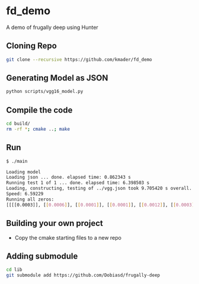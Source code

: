 # fd_demo
A demo of frugally deep using Hunter

## Cloning Repo
```bash
git clone --recursive https://github.com/kmader/fd_demo
```

## Generating Model as JSON

```bash
python scripts/vgg16_model.py
```

## Compile the code

```bash
cd build/
rm -rf *; cmake ..; make
```

## Run
```bash
$ ./main
```

```bash
Loading model
Loading json ... done. elapsed time: 0.862343 s
Running test 1 of 1 ... done. elapsed time: 6.398503 s
Loading, constructing, testing of ../vgg.json took 9.705420 s overall.
Speed: 6.59229
Running all zeros:
[[[[0.0003]], [[0.0006]], [[0.0001]], [[0.0001]], [[0.0012]], [[0.0003]],...
```


## Building your own project

- Copy the cmake starting files to a new repo

## Adding submodule

```bash
cd lib
git submodule add https://github.com/Dobiasd/frugally-deep
```
